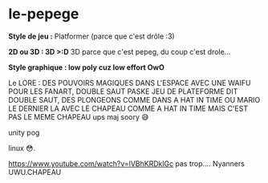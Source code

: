 # le-pepege

**Style de jeu :** 
Platformer (parce que c'est drôle :3)

**2D ou 3D : 3D >:D**
3D parce que c'est pepeg, du coup c'est drole...

**Style graphique : low poly cuz low effort OwO**
    
Le LORE :
DES POUVOIRS MAGIQUES DANS L'ESPACE AVEC UNE WAIFU POUR LES FANART, DOUBLE SAUT PASKE JEU DE PLATEFORME DIT DOUBLE SAUT, DES PLONGEONS COMME DANS A HAT IN TIME OU MARIO LE DERNIER LA AVEC LE CHAPEAU COMME A HAT IN TIME MAIS C'EST PAS LE MEME CHAPEAU
ups maj soory 😅

unity pog

linux 😳.

https://www.youtube.com/watch?v=lVBhKRDklGc pas trop.... Nyanners UWU.CHAPEAU
